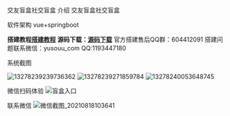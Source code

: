 交友盲盒社交盲盒
介绍
交友盲盒社交盲盒

软件架构
vue+springboot


 **搭建教程[搭建教程](https://www.yuque.com/docs/share/6f8e74fe-dfa4-4fee-896c-cc8a70d6f592)** 
 **源码下载：[源码下载](https://pan.baidu.com/s/173VlNLPT0wlrIjrkTizpvg )** 
官方搭建售后QQ群：604412091
搭建问题联系微信：yusouu_com  QQ:1193447180


系统截图

![13278239239736362](https://user-images.githubusercontent.com/35413994/136652444-ff75e38a-1027-44ef-b175-5b959f2d7a73.png)
![13278239271859784](https://user-images.githubusercontent.com/35413994/136652453-1b60ebaa-9c70-4495-aba2-b79d5bae07f8.png)
![13278240053648745](https://user-images.githubusercontent.com/35413994/136652457-f87f7e47-55fc-4540-98c0-c4735037714d.png)

微信扫码体验
![盲盒入口](https://user-images.githubusercontent.com/35413994/136652462-4a75886e-d4ec-4704-8865-9dbe3b4312a2.png)

联系微信
![微信截图_20210818103641](https://user-images.githubusercontent.com/35413994/136652466-98c1551a-9474-491c-99a0-1135e489361d.png)
